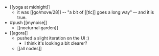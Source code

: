 - [[yoga at midnight]]
  - it was [[go/move/28]] -- "a bit of [[tlc]] goes a long way" -- and it is true.
- #push [[mynoise]]
  - [[nocturnal garden]]
- [[agora]]
  - pushed a slight iteration on the UI :)
    - I think it's looking a bit clearer?
  - [[all nodes]]
